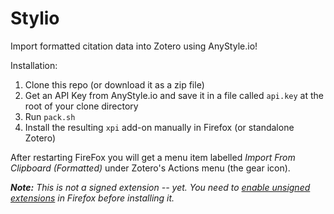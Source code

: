 # Stylio

Import formatted citation data into Zotero using AnyStyle.io!

Installation:

1. Clone this repo (or download it as a zip file)
2. Get an API Key from AnyStyle.io and save it in a file called `api.key` at the root of your clone directory
3. Run `pack.sh`
4. Install the resulting `xpi` add-on manually in Firefox (or standalone Zotero)

After restarting FireFox you will get a menu item labelled _Import From Clipboard (Formatted)_ under Zotero's Actions menu (the gear icon). 

___Note:___ _This is not a signed extension -- yet. You need to [enable unsigned extensions](http://www.thewindowsclub.com/allow-unsigned-extensions-installed-firefox) in Firefox before installing it._
